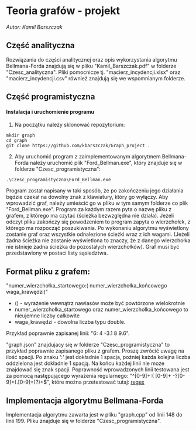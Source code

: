 # Teoria grafów - projekt

*Autor: Kamil Barszczak*

## Część analityczna

Rozwiązania do części analitycznej oraz opis wykorzystania algorytmu Bellmana-Forda znajdują się w pliku "Kamil_Barszczak.pdf" w folderze "Czesc_analityczna". Pliki pomocnicze tj. "macierz_incydencji.xlsx" oraz "macierz_incydencji.csv" również znajdują się we wspomnianym folderze. 

## Część programistyczna

#### Instalacja i uruchomienie programu

1. Na początku należy sklonować repozytorium:
```
mkdir graph
cd graph
git clone https://github.com/kbarszczak/Graph_project .
```

2. Aby uruchomić program z zaimplementowanym algorytmem Bellmana-Forda należy uruchomić plik "Ford_Bellman.exe", który znajduje się w folderze "Czesc_programistyczna":
```
.\Czesc_programistyczna\Ford_Bellman.exe
```
Program został napisany w taki sposób, że po zakończeniu jego działania będzie czekał na dowolny znak z klawiatury, który go wyłączy. Aby wprowadzić graf, należy umieścić go w pliku w tym samym folderze co plik "Ford_Bellman.exe". Program za każdym razem pyta o nazwę pliku z grafem, z którego ma czytać (ścieżka bezwzględna nie działa). Jeżeli odczyt pliku zakończy się powodzeniem to program zapyta o wierzchołek, z którego ma rozpocząć poszukiwania. Po wykonaniu algorytmu wyświetlony zostanie graf oraz wszystkie odnalezione ścieżki wraz z ich wagami. (Jeżeli żadna ścieżka nie zostanie wyświetlona to znaczy, że z danego wierzchołka nie istnieje żadna ścieżka do pozostałych wierzchołków). Graf musi być przedstawiony w postaci listy sąsiedztwa.<br>

## Format pliku z grafem:<br>
"numer_wierzchołka_startowego:( numer_wierzchołka_końcowego waga_krawędzi)"

- () - wyrażenie wewnątrz nawiasów może być powtórzone wielokrotnie
- numer_wierzchołka_startowego oraz numer_wierzchołka_końcowego to nieujemne liczby całkowite
- waga_krawędzi - dowolna liczba typu double.


Przykład poprawnie zapisanej linii: "6: 4 -3.1 8 9.6".

"graph.json" znajdujacy się w folderze "Czesc_programistyczna" to przykład poprawnie zapisanego pliku z grafem. Proszę zwrócić uwagę na ilość spacji. Po znaku ':' jest dokładnie 1 spacja, poźniej każda kolejna liczba oddzielona jest dokładnie 1 spacją. Na końcu każdej linii nie może znajdować się znak spacji. Poprawność wprowadzonych linii testowana jest za pomocą następującego wyrażenia regularnego: "^[0-9]+:( [0-9]+ -?[0-9]+(\.[0-9]+)?)+$", które można przetestować tutaj: [regex](https://regex101.com/)

## Implementacja algorytmu Bellmana-Forda
Implementacja algorytmu zawarta jest w pliku "graph.cpp" od linii 148 do linii 199. Pliku znajduje się w folderze "Czesc_programistyczna".
